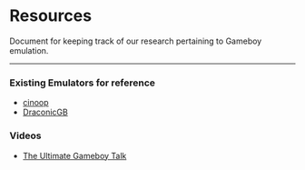 # Resources

Document for keeping track of our research pertaining to Gameboy emulation.

------------------------------------------------

### Existing Emulators for reference
- [cinoop](https://cturt.github.io/cinoop.html)
- [DraconicGB](http://openaccess.uoc.edu/webapps/o2/bitstream/10609/115466/6/dsbartomeuTFG0620mem%C3%B2ria.pdf)

### Videos
- [The Ultimate Gameboy Talk](https://www.youtube.com/watch?v=HyzD8pNlpwI)
